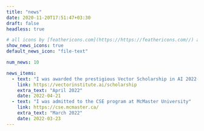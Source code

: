 ```yaml
---
title: "news"
date: 2020-11-20T17:51:47+03:30
draft: false
headless: true

# all icons by [feathericons.com](https://https://feathericons.com//) are supported
show_news_icons: true
default_news_icon: "file-text"

num_news: 10

news_items:
  - text: "I was awarded the prestigious Vector Scholarship in AI 2022-2023"
    link: https://vectorinstitute.ai/scholarship
    extra_text: "April 2022"
    date: 2022-04-21
  - text: "I was admitted to the CSE program at McMaster University"
    link: https://cse.mcmaster.ca/
    extra_text: "March 2022"
    date: 2022-03-23
---
```


